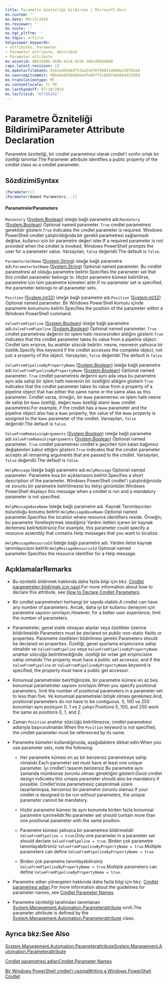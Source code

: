 ```yaml
---
title: Parametre özniteliği bildirimi | Microsoft Docs
ms.custom: ''
ms.date: 09/13/2016
ms.reviewer: ''
ms.suite: ''
ms.tgt_pltfrm: ''
ms.topic: article
helpviewer_keywords:
- attributes, Parameter
- Parameter attribute, described
- Parameter attribute
ms.assetid: 08433d0b-169b-42c8-9335-2881d9034698
caps.latest.revision: 13
ms.openlocfilehash: 81b1ed95669f51ba554f6f99031d098e239f02e0
ms.sourcegitcommit: 46bebe692689ebedfe65ff2c828fe666b443198d
ms.translationtype: MT
ms.contentlocale: tr-TR
ms.lasthandoff: 07/10/2019
ms.locfileid: "67735141"
---
```

# <a name="parameter-attribute-declaration"></a><span data-ttu-id="72ffb-102">Parametre Özniteliği Bildirimi</span><span class="sxs-lookup"><span data-stu-id="72ffb-102">Parameter Attribute Declaration</span></span>

<span data-ttu-id="72ffb-103">Parametre özniteliği, bir cmdlet parametresi olarak cmdlet'i sınıfın ortak bir özelliği tanımlar.</span><span class="sxs-lookup"><span data-stu-id="72ffb-103">The Parameter attribute identifies a public property of the cmdlet class as a cmdlet parameter.</span></span>

## <a name="syntax"></a><span data-ttu-id="72ffb-104">Sözdizimi</span><span class="sxs-lookup"><span data-stu-id="72ffb-104">Syntax</span></span>

```csharp
[Parameter()]
[Parameter(Named Parameters...)]
```

#### <a name="parameters"></a><span data-ttu-id="72ffb-105">Parametreler</span><span class="sxs-lookup"><span data-stu-id="72ffb-105">Parameters</span></span>

<span data-ttu-id="72ffb-106">`Mandatory` ([System.Boolean](/dotnet/api/System.Boolean)) isteğe bağlı parametre adı.</span><span class="sxs-lookup"><span data-stu-id="72ffb-106">`Mandatory` ([System.Boolean](/dotnet/api/System.Boolean)) Optional named parameter.</span></span> <span data-ttu-id="72ffb-107">`True` cmdlet parametresi gereklidir gösterir.</span><span class="sxs-lookup"><span data-stu-id="72ffb-107">`True` indicates the cmdlet parameter is required.</span></span> <span data-ttu-id="72ffb-108">Windows PowerShell cmdlet çalıştırıldığında bir gerekli parametresi sağlanmadı değilse, kullanıcı için bir parametre değeri ister.</span><span class="sxs-lookup"><span data-stu-id="72ffb-108">If a required parameter is not provided when the cmdlet is invoked, Windows PowerShell prompts the user for a parameter value.</span></span> <span data-ttu-id="72ffb-109">Varsayılan, `false` değeridir.</span><span class="sxs-lookup"><span data-stu-id="72ffb-109">The default is `false`.</span></span>

<span data-ttu-id="72ffb-110">`ParameterSetName` ([System.String](/dotnet/api/System.String)) isteğe bağlı parametre adı.</span><span class="sxs-lookup"><span data-stu-id="72ffb-110">`ParameterSetName` ([System.String](/dotnet/api/System.String)) Optional named parameter.</span></span> <span data-ttu-id="72ffb-111">Bu cmdlet parametresi ait olduğu parametre belirtir.</span><span class="sxs-lookup"><span data-stu-id="72ffb-111">Specifies the parameter set that this cmdlet parameter belongs to.</span></span> <span data-ttu-id="72ffb-112">Hiçbir parametre kümesi belirtilirse, parametre için tüm parametre kümeleri aittir.</span><span class="sxs-lookup"><span data-stu-id="72ffb-112">If no parameter set is specified, the parameter belongs to all parameter sets.</span></span>

<span data-ttu-id="72ffb-113">`Position` ([System.Int32](/dotnet/api/System.Int32)) isteğe bağlı parametre adı.</span><span class="sxs-lookup"><span data-stu-id="72ffb-113">`Position` ([System.Int32](/dotnet/api/System.Int32)) Optional named parameter.</span></span> <span data-ttu-id="72ffb-114">Bir Windows PowerShell komutu içinde parametre konumunu belirtir.</span><span class="sxs-lookup"><span data-stu-id="72ffb-114">Specifies the position of the parameter within a Windows PowerShell command.</span></span>

<span data-ttu-id="72ffb-115">`ValueFromPipeline` ([System.Boolean](/dotnet/api/System.Boolean)) isteğe bağlı parametre adı.</span><span class="sxs-lookup"><span data-stu-id="72ffb-115">`ValueFromPipeline` ([System.Boolean](/dotnet/api/System.Boolean)) Optional named parameter.</span></span> <span data-ttu-id="72ffb-116">`True` cmdlet parametresi değerini bir işlem hattı nesnesinden aldığını gösterir.</span><span class="sxs-lookup"><span data-stu-id="72ffb-116">`True` indicates that the cmdlet parameter takes its value from a pipeline object.</span></span> <span data-ttu-id="72ffb-117">Cmdlet tam erişirse, bu anahtar sözcük belirtin. nesne, nesnenin yalnızca bir özellik.</span><span class="sxs-lookup"><span data-stu-id="72ffb-117">Specify this keyword if the cmdlet accesses the complete object, not just a property of the object.</span></span> <span data-ttu-id="72ffb-118">Varsayılan, `false` değeridir.</span><span class="sxs-lookup"><span data-stu-id="72ffb-118">The default is `false`.</span></span>

<span data-ttu-id="72ffb-119">`ValueFromPipelineByPropertyName` ([System.Boolean](/dotnet/api/System.Boolean)) isteğe bağlı parametre adı.</span><span class="sxs-lookup"><span data-stu-id="72ffb-119">`ValueFromPipelineByPropertyName` ([System.Boolean](/dotnet/api/System.Boolean)) Optional named parameter.</span></span> <span data-ttu-id="72ffb-120">`True` cmdlet parametresi değerini aynı ada veya bu parametre aynı ada sahip bir işlem hattı nesnenin bir özelliğini aldığını gösterir.</span><span class="sxs-lookup"><span data-stu-id="72ffb-120">`True` indicates that the cmdlet parameter takes its value from a property of a pipeline object that has either the same name or the same alias as this parameter.</span></span> <span data-ttu-id="72ffb-121">Cmdlet varsa, örneğin, bir `Name` parametresi ve işlem hattı nesne de sahip bir `Name` özelliği, değeri `Name` özelliği atanır `Name` cmdlet parametresi.</span><span class="sxs-lookup"><span data-stu-id="72ffb-121">For example, if the cmdlet has a `Name` parameter and the pipeline object also has a `Name` property, the value of the `Name` property is assigned to the `Name` parameter of the cmdlet.</span></span> <span data-ttu-id="72ffb-122">Varsayılan, `false` değeridir.</span><span class="sxs-lookup"><span data-stu-id="72ffb-122">The default is `false`.</span></span>

<span data-ttu-id="72ffb-123">`ValueFromRemainingArguments` ([System.Boolean](/dotnet/api/System.Boolean)) isteğe bağlı parametre adı.</span><span class="sxs-lookup"><span data-stu-id="72ffb-123">`ValueFromRemainingArguments` ([System.Boolean](/dotnet/api/System.Boolean)) Optional named parameter.</span></span> <span data-ttu-id="72ffb-124">`True` cmdlet parametresi cmdlet'e geçirilen tüm kalan bağımsız değişkenleri kabul ettiğini gösterir.</span><span class="sxs-lookup"><span data-stu-id="72ffb-124">`True` indicates that the cmdlet parameter accepts all remaining arguments that are passed to the cmdlet.</span></span> <span data-ttu-id="72ffb-125">Varsayılan, `false` değeridir.</span><span class="sxs-lookup"><span data-stu-id="72ffb-125">The default is `false`.</span></span>

<span data-ttu-id="72ffb-126">`HelpMessage` İsteğe bağlı parametre adı.</span><span class="sxs-lookup"><span data-stu-id="72ffb-126">`HelpMessage` Optional named parameter.</span></span> <span data-ttu-id="72ffb-127">Parametre kısa bir açıklamasını belirtir.</span><span class="sxs-lookup"><span data-stu-id="72ffb-127">Specifies a short description of the parameter.</span></span> <span data-ttu-id="72ffb-128">Windows PowerShell cmdlet'i çalıştırdığınızda ve zorunlu bir parametre belirtilmezse bu iletiyi görüntüler.</span><span class="sxs-lookup"><span data-stu-id="72ffb-128">Windows PowerShell displays this message when a cmdlet is run and a mandatory parameter is not specified.</span></span>

<span data-ttu-id="72ffb-129">`HelpMessageBaseName` İsteğe bağlı parametre adı. Kaynak Tanımlayıcıları bulunduğu konumu belirtir.</span><span class="sxs-lookup"><span data-stu-id="72ffb-129">`HelpMessageBaseName` Optional named parameter.Specifies the location where resource identifiers reside.</span></span> <span data-ttu-id="72ffb-130">Örneğin, bu parametre Yerelleştirmek istediğiniz Yardım iletileri içeren bir kaynak derlemesi belirtebilirsiniz.</span><span class="sxs-lookup"><span data-stu-id="72ffb-130">For example, this parameter could specify a resource assembly that contains Help messages that you want to localize.</span></span>

<span data-ttu-id="72ffb-131">`HelpMessageResourceId` İsteğe bağlı parametre adı. Yardım iletisi kaynak tanımlayıcısını belirtir.</span><span class="sxs-lookup"><span data-stu-id="72ffb-131">`HelpMessageResourceId` Optional named parameter.Specifies the resource identifier for a Help message.</span></span>

## <a name="remarks"></a><span data-ttu-id="72ffb-132">Açıklamalar</span><span class="sxs-lookup"><span data-stu-id="72ffb-132">Remarks</span></span>

- <span data-ttu-id="72ffb-133">Bu öznitelik bildirmek hakkında daha fazla bilgi için bkz. [Cmdlet parametreleri bildirmek için nasıl](./how-to-declare-cmdlet-parameters.md).</span><span class="sxs-lookup"><span data-stu-id="72ffb-133">For more information about how to declare this attribute, see [How to Declare Cmdlet Parameters](./how-to-declare-cmdlet-parameters.md).</span></span>

- <span data-ttu-id="72ffb-134">Bir cmdlet parametreleri herhangi bir sayıda olabilir.</span><span class="sxs-lookup"><span data-stu-id="72ffb-134">A cmdlet can have any number of parameters.</span></span> <span data-ttu-id="72ffb-135">Ancak, daha iyi bir kullanıcı deneyimi için parametre sayısını sınırlayın.</span><span class="sxs-lookup"><span data-stu-id="72ffb-135">However, for a better user experience, limit the number of parameters.</span></span>

- <span data-ttu-id="72ffb-136">Parametreler, genel statik olmayan alanlar veya özellikler üzerine bildirilmelidir.</span><span class="sxs-lookup"><span data-stu-id="72ffb-136">Parameters must be declared on public non-static fields or properties.</span></span> <span data-ttu-id="72ffb-137">Parametre özellikleri bildirilmesi gerekir.</span><span class="sxs-lookup"><span data-stu-id="72ffb-137">Parameters should be declared on properties.</span></span> <span data-ttu-id="72ffb-138">Özelliği, genel ayarlama erişimcisine sahip olmalıdır ve `ValueFromPipeline` veya `ValueFromPipelineByPropertyName` anahtar sözcüğü belirtilmediğinde, özelliği bir ortak get erişimcisine sahip olmalıdır.</span><span class="sxs-lookup"><span data-stu-id="72ffb-138">The property must have a public set accessor, and if the `ValueFromPipeline` or `ValueFromPipelineByPropertyName` keyword is specified, the property must have a public get accessor.</span></span>

- <span data-ttu-id="72ffb-139">Konumsal parametreler belirttiğinizde, bir parametre kümesi en az beş konumsal parametreler sayısını sınırlayın.</span><span class="sxs-lookup"><span data-stu-id="72ffb-139">When you specify positional parameters,  limit the number of positional parameters in a parameter set to less than five.</span></span> <span data-ttu-id="72ffb-140">Ve konumsal parametreler bitişik olması gerekmez.</span><span class="sxs-lookup"><span data-stu-id="72ffb-140">And, positional parameters do not have to be contiguous.</span></span> <span data-ttu-id="72ffb-141">5, 100 ve 250 konumları aynı pozisyon 0, 1 ve 2 çalışır.</span><span class="sxs-lookup"><span data-stu-id="72ffb-141">Positions 5, 100, and 250 work the same as positions 0, 1, and 2.</span></span>

- <span data-ttu-id="72ffb-142">Zaman `Position` anahtar sözcüğü belirtilmezse, cmdlet parametresi adlarıyla başvurulmalıdır.</span><span class="sxs-lookup"><span data-stu-id="72ffb-142">When the `Position` keyword is not specified, the cmdlet parameter must be referenced by its name.</span></span>

- <span data-ttu-id="72ffb-143">Parametre kümeleri kullandığınızda, aşağıdakilere dikkat edin:</span><span class="sxs-lookup"><span data-stu-id="72ffb-143">When you use parameter sets, note the following:</span></span>

    - <span data-ttu-id="72ffb-144">Her parametre kümesi en az bir benzersiz parametreye sahip olmalıdır.</span><span class="sxs-lookup"><span data-stu-id="72ffb-144">Each parameter set must have at least one unique parameter.</span></span> <span data-ttu-id="72ffb-145">İyi cmdlet'i tasarım benzersiz Bu parametre aynı zamanda mümkünse zorunlu olması gerektiğini gösterir.</span><span class="sxs-lookup"><span data-stu-id="72ffb-145">Good cmdlet design indicates this unique parameter should also be mandatory if possible.</span></span> <span data-ttu-id="72ffb-146">Cmdlet'inize parametresiz çalıştırılmak üzere tasarlanmışsa, benzersiz bir parametre zorunlu olamaz.</span><span class="sxs-lookup"><span data-stu-id="72ffb-146">If your cmdlet is designed to be run without parameters, the unique parameter cannot be mandatory.</span></span>

    - <span data-ttu-id="72ffb-147">Hiçbir parametre kümesi ile aynı konumda birden fazla konumsal parametre içermelidir.</span><span class="sxs-lookup"><span data-stu-id="72ffb-147">No parameter set should contain more than one positional parameter with the same position.</span></span>

    - <span data-ttu-id="72ffb-148">Parametre kümesi yalnızca bir parametresi bildirmelidir `ValueFromPipeline = true`.</span><span class="sxs-lookup"><span data-stu-id="72ffb-148">Only one parameter in a parameter set should declare `ValueFromPipeline = true`.</span></span> <span data-ttu-id="72ffb-149">Birden çok parametre tanımlayabilirsiniz `ValueFromPipelineByPropertyName = true`.</span><span class="sxs-lookup"><span data-stu-id="72ffb-149">Multiple parameters can define `ValueFromPipelineByPropertyName = true`.</span></span>

    - <span data-ttu-id="72ffb-150">Birden çok parametre tanımlayabilirsiniz `ValueFromPipelineByPropertyName = true`.</span><span class="sxs-lookup"><span data-stu-id="72ffb-150">Multiple parameters can define `ValueFromPipelineByPropertyName = true`.</span></span>

- <span data-ttu-id="72ffb-151">Parametre adları yönergeleri hakkında daha fazla bilgi için bkz. [Cmdlet parametresi adları](standard-cmdlet-parameter-names-and-types.md).</span><span class="sxs-lookup"><span data-stu-id="72ffb-151">For more information about the guidelines for parameter names, see [Cmdlet Parameter Names](standard-cmdlet-parameter-names-and-types.md).</span></span>

- <span data-ttu-id="72ffb-152">Parametre özniteliği tarafından tanımlanan [System.Management.Automation.Parameterattribute](/dotnet/api/System.Management.Automation.ParameterAttribute) sınıfı.</span><span class="sxs-lookup"><span data-stu-id="72ffb-152">The parameter attribute is defined by the [System.Management.Automation.Parameterattribute](/dotnet/api/System.Management.Automation.ParameterAttribute) class.</span></span>

## <a name="see-also"></a><span data-ttu-id="72ffb-153">Ayrıca bkz:</span><span class="sxs-lookup"><span data-stu-id="72ffb-153">See Also</span></span>

[<span data-ttu-id="72ffb-154">System.Management.Automation.Parameterattribute</span><span class="sxs-lookup"><span data-stu-id="72ffb-154">System.Management.Automation.Parameterattribute</span></span>](/dotnet/api/System.Management.Automation.ParameterAttribute)

[<span data-ttu-id="72ffb-155">Cmdlet parametresi adları</span><span class="sxs-lookup"><span data-stu-id="72ffb-155">Cmdlet Parameter Names</span></span>](standard-cmdlet-parameter-names-and-types.md)

[<span data-ttu-id="72ffb-156">Bir Windows PowerShell cmdlet'i yazma</span><span class="sxs-lookup"><span data-stu-id="72ffb-156">Writing a Windows PowerShell Cmdlet</span></span>](./writing-a-windows-powershell-cmdlet.md)
